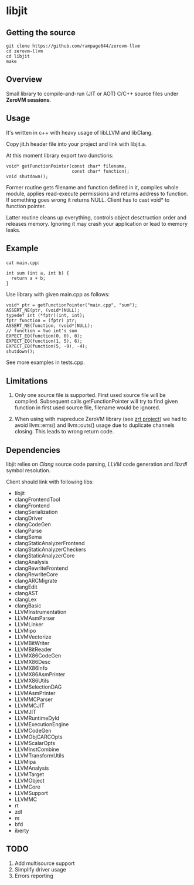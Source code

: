 libjit
=========================

## Getting the source

    git clone https://github.com/rampage644/zerovm-llvm
    cd zerovm-llvm
    cd libjit
    make

## Overview

Small library to compile-and-run (JIT or AOT) C/C++ source files under **ZeroVM 
sessions**.

## Usage

It's written in c++ with heavy usage of libLLVM and libClang.

Copy jit.h header file into your project and link with libjit.a.

At this moment library export two dunctions:

    void* getFunctionPointer(const char* filename,
                             const char* function);
    void shutdown();

Former routine gets filename and function defined in it, compiles whole module,
applies read-execute permissions and returns address to function. If something
goes wrong it returns NULL. Client has to cast void* to function pointer.

Latter routine cleans up everything, controls object desctruction order and releases
memory. Ignoring it may crash your application or lead to memory leaks.

## Example

`cat main.cpp`:

    int sum (int a, int b) {
      return a + b;
    }

Use library with given main.cpp as follows:

    void* ptr = getFunctionPointer("main.cpp", "sum");
    ASSERT_NE(ptr, (void*)NULL);
    typedef int (*fptr)(int, int);
    fptr function = (fptr) ptr;
    ASSERT_NE(function, (void*)NULL);
    // function = two int's sum
    EXPECT_EQ(function(0, 0), 0);
    EXPECT_EQ(function(1, 5), 6);
    EXPECT_EQ(function(5, -9), -4);
    shutdown();

See more examples in tests.cpp.

## Limitations

1. Only one source file is supported. First used source file will be compiled.
  Subsequent calls getFunctionPointer will try to find given function in first 
  used source file, filename would be ignored.

2. When using with mapreduce ZeroVM library (see [zrt project](https://github.com/zerovm/zrt))
  we had to avoid llvm::errs() and llvm::outs() usage due to duplicate channels closing.
  This leads to wrong return code.

## Dependencies         

libjit relies on _Clang_ source code parsing, _LLVM_ code generation and _libzdl_ 
symbol resolution.

Client should link with following libs:

* libjit 
* clangFrontendTool
* clangFrontend
* clangSerialization
* clangDriver
* clangCodeGen
* clangParse
* clangSema
* clangStaticAnalyzerFrontend
* clangStaticAnalyzerCheckers
* clangStaticAnalyzerCore
* clangAnalysis
* clangRewriteFrontend
* clangRewriteCore
* clangARCMigrate
* clangEdit
* clangAST
* clangLex
* clangBasic
* LLVMInstrumentation
* LLVMAsmParser
* LLVMLinker
* LLVMipo
* LLVMVectorize
* LLVMBitWriter
* LLVMBitReader
* LLVMX86CodeGen
* LLVMX86Desc
* LLVMX86Info
* LLVMX86AsmPrinter
* LLVMX86Utils
* LLVMSelectionDAG
* LLVMAsmPrinter
* LLVMMCParser
* LLVMMCJIT
* LLVMJIT
* LLVMRuntimeDyld
* LLVMExecutionEngine
* LLVMCodeGen
* LLVMObjCARCOpts
* LLVMScalarOpts
* LLVMInstCombine
* LLVMTransformUtils
* LLVMipa
* LLVMAnalysis
* LLVMTarget
* LLVMObject
* LLVMCore
* LLVMSupport
* LLVMMC
* rt 
* zdl 
* m 
* bfd 
* iberty

## TODO

1. Add multisource support
2. Simplify driver usage
3. Errors reporting
